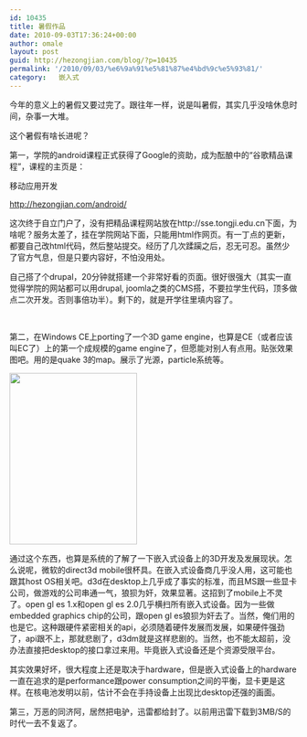 ```yaml
---
id: 10435
title: 暑假作品
date: 2010-09-03T17:36:24+00:00
author: omale
layout: post
guid: http://hezongjian.com/blog/?p=10435
permalink: '/2010/09/03/%e6%9a%91%e5%81%87%e4%bd%9c%e5%93%81/'
category:   嵌入式  
---
```

今年的意义上的暑假又要过完了。跟往年一样，说是叫暑假，其实几乎没啥休息时间，杂事一大堆。

这个暑假有啥长进呢？

第一，学院的android课程正式获得了Google的资助，成为酝酿中的&ldquo;谷歌精品课程&rdquo;，课程的主页是：

移动应用开发

http://hezongjian.com/android/

这次终于自立门户了，没有把精品课程网站放在http://sse.tongji.edu.cn下面，为啥呢？服务太差了，挂在学院网站下面，只能用html作网页。有一丁点的更新，都要自己改html代码，然后整站提交。经历了几次蹂躏之后，忍无可忍。虽然少了官方气息，但是只要内容好，不怕没用处。

自己搭了个drupal，20分钟就搭建一个非常好看的页面。很好很强大（其实一直觉得学院的网站都可以用drupal, joomla之类的CMS搭，不要拉学生代码，顶多做点二次开发。否则事倍功半）。剩下的，就是开学往里填内容了。

&nbsp;

第二，在Windows CE上porting了一个3D game engine，也算是CE（或者应该叫EC了）上的第一个成规模的game engine了，但愿能对别人有点用。贴张效果图吧。用的是quake 3的map。展示了光源，particle系统等。

[<img alt="" class="aligncenter size-medium wp-image-10436" height="300" src="/uploads/2010/09/aa-223x300.png" title="GameEngine" width="223" />](/uploads/2010/09/aa.png)

通过这个东西，也算是系统的了解了一下嵌入式设备上的3D开发及发展现状。怎么说呢，微软的direct3d mobile很杯具。在嵌入式设备商几乎没人用，这可能也跟其host OS相关吧。d3d在desktop上几乎成了事实的标准，而且MS跟一些显卡公司，做游戏的公司串通一气，狼狈为奸，效果显著。这招到了mobile上不灵了。open gl es 1.x和open gl es 2.0几乎横扫所有嵌入式设备。因为一些做embedded graphics chip的公司，跟open gl es狼狈为奸去了。当然，俺们用的也是它。这种跟硬件紧密相关的api，必须随着硬件发展而发展，如果硬件强劲了，api跟不上，那就悲剧了，d3dm就是这样悲剧的。当然，也不能太超前，没办法直接把desktop的接口拿过来用。毕竟嵌入式设备还是个资源受限平台。

其实效果好坏，很大程度上还是取决于hardware，但是嵌入式设备上的hardware一直在追求的是performance跟power consumption之间的平衡，显卡更是这样。在核电池发明以前，估计不会在手持设备上出现比desktop还强的画面。

第三，万恶的同济阿，居然把电驴，迅雷都给封了。以前用迅雷下载到3MB/S的时代一去不复返了。